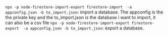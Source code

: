`npx -p node-firestore-import-export firestore-import  -a appconfig.json -b to_import.json`: import a database. The appconfig is the the private key and the to_import.json is the database i want to import, it can also be a csv file
`npx -p node-firestore-import-export firestore-export  -a appconfig.json -b to_import.json`: export a database. 